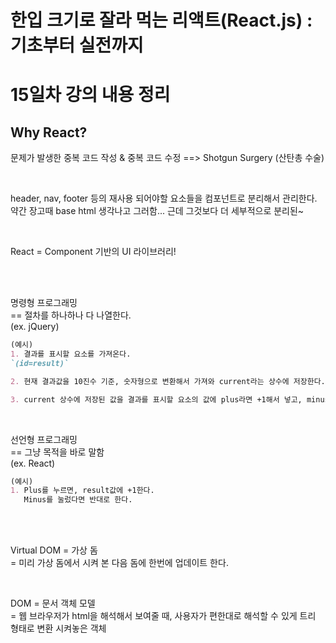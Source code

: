 # 한입 크기로 잘라 먹는 리액트(React.js) : 기초부터 실전까지

# 15일차 강의 내용 정리

## Why React?

문제가 발생한 중복 코드 작성 & 중복 코드 수정
==> Shotgun Surgery (산탄총 수술)

<br>

header, nav, footer 등의 재사용 되어야할 요소들을 컴포넌트로 분리해서 관리한다.
약간 장고때 base html 생각나고 그러함...
근데 그것보다 더 세부적으로 분리된~

<br>

React = Component 기반의 UI 라이브러리!

<br>
<br>

명령형 프로그래밍   
== 절차를 하나하나 다 나열한다.   
(ex. jQuery)

```markdown
(예시)
1. 결과를 표시할 요소를 가져온다.  
`(id=result)`  

2. 현재 결과값을 10진수 기준, 숫자형으로 변환해서 가져와 current라는 상수에 저장한다.  

3. current 상수에 저장된 값을 결과를 표시할 요소의 값에 plus라면 +1해서 넣고, minus라면 -1해서 넣는다.  
```

<br>

선언형 프로그래밍   
== 그냥 목적을 바로 말함   
(ex. React)

```markdown
(예시)
1. Plus를 누르면, result값에 +1한다.   
   Minus를 눌렀다면 반대로 한다.
```

<br>
<br>

Virtual DOM = 가상 돔   
            = 미리 가상 돔에서 시켜 본 다음 돔에 한번에 업데이트 한다.   

<br>

DOM = 문서 객체 모델   
    = 웹 브라우저가 html을 해석해서 보여줄 때, 사용자가 편한대로 해석할 수 있게 트리 형태로 변환 시켜놓은 객체   
